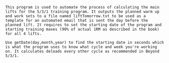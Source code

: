     This program is used to automate the process of calculating the main lifts for the 5/3/1 training program. It outputs the planned warm up and work sets to a file named liftTomorrow.txt to be used as a template for an automated email that is sent the day before the planned lift. It requires to set the starting date of the program and starting training maxes (90% of actual 1RM as described in the book) for all 4 lifts.

    Use getDate(day,month,year) to find the starting date in seconds which is what the program uses to know what cycle and week you're working on. It calculates deloads every other cycle as recommended in Beyond 5/3/1.
